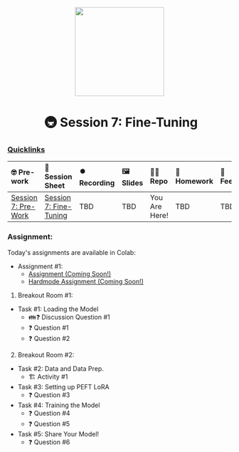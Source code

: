 <p align = "center" draggable=”false” ><img src="https://github.com/AI-Maker-Space/LLM-Dev-101/assets/37101144/d1343317-fa2f-41e1-8af1-1dbb18399719" 
     width="200px"
     height="auto"/>
</p>

<h1 align="center" id="heading"> 🚇 Session 7: Fine-Tuning</h1>

### [Quicklinks](https://github.com/AI-Maker-Space/LLM-Engineering-Foundations-to-SLMs/tree/main/00_AIM_Quicklinks)

| 🤓 Pre-work | 📰 Session Sheet | ⏺️ Recording     | 🖼️ Slides        | 👨‍💻 Repo         | 📝 Homework      | 📁 Feedback       |
|:-----------------|:-----------------|:-----------------|:-----------------|:-----------------|:-----------------|:-----------------|
| [Session 7: Pre-Work](https://www.notion.so/Session-7-Fine-Tuning-Coming-Soon-143cd547af3d80a9af10fade95ad3a20?pvs=4#d21a3fa3f2684b4db256c708336c6712) | [Session 7: Fine-Tuning](https://www.notion.so/Session-7-Fine-Tuning-Coming-Soon-143cd547af3d80a9af10fade95ad3a20) | TBD | TBD | You Are Here!  | TBD | TBD | TBD |


### Assignment: 

Today's assignments are available in Colab:
- Assignment #1: 
    - [Assignment (Coming Soon!)]()
    - [Hardmode Assignment (Coming Soon!)]()

1. Breakout Room #1:
  - Task #1: Loading the Model
    - 👪❓ Discussion Question #1
    - ❓ Question #1
    - ❓ Question #2
2. Breakout Room #2:
  - Task #2: Data and Data Prep.
    - 🏗️ Activity #1
  - Task #3: Setting up PEFT LoRA
    - ❓ Question #3
  - Task #4: Training the Model
    - ❓ Question #4
    - ❓ Question #5
  - Task #5: Share Your Model!
    - ❓ Question #6

